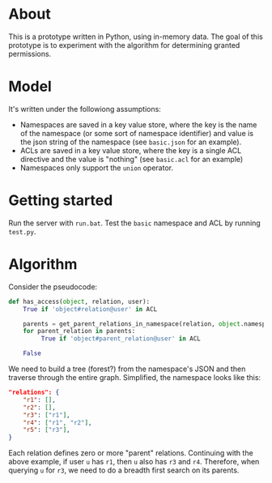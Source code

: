 # About

This is a prototype written in Python, using in-memory data.
The goal of this prototype is to experiment with the algorithm for determining
granted permissions.

# Model

It's written under the followiong assumptions:

- Namespaces are saved in a key value store, where the key is the name of the
  namespace (or some sort of namespace identifier) and value is the json string
  of the namespace (see `basic.json` for an example).
- ACLs are saved in a key value store, where the key is a single ACL directive
  and the value is "nothing" (see `basic.acl` for an example)
- Namespaces only support the `union` operator.

# Getting started

Run the server with `run.bat`. Test the `basic` namespace and ACL by running
`test.py`.

# Algorithm

Consider the pseudocode:

```py
def has_access(object, relation, user):
    True if 'object#relation@user' in ACL

    parents = get_parent_relations_in_namespace(relation, object.namespace)
    for parent_relation in parents:
         True if 'object#parent_relation@user' in ACL

    False
```

We need to build a tree (forest?) from the namespace's JSON and then traverse
through the entire graph. Simplified, the namespace looks like this:

```json
"relations": {
    "r1": [],
    "r2": [],
    "r3": ["r1"],
    "r4": ["r1", "r2"],
    "r5": ["r3"],
}
```

Each relation defines zero or more "parent" relations. Continuing with the above
example, if user `u` has `r1`, then `u` also has `r3` and `r4`. Therefore, when
querying `u` for `r3`, we need to do a breadth first search on its parents.

